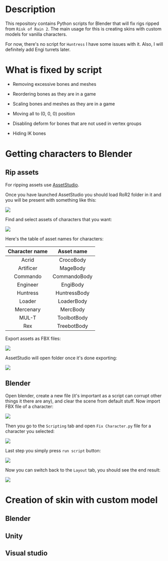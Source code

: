 # Description
This repository contains Python scripts for Blender that will fix rigs ripped from `Risk of Rain 2`.
The main usage for this is creating skins with custom models for vanilla characters.

For now, there's no script for `Huntress` I have some issues with it.
Also, I will definitely add Engi turrets later.

# What is fixed by script

* Removing excessive bones and meshes

* Reordering bones as they are in a game

* Scaling bones and meshes as they are in a game

* Moving all to (0, 0, 0) position

* Disabling deform for bones that are not used in vertex groups

* Hiding IK bones

# Getting characters to Blender
## Rip assets
For ripping assets use [AssetStudio](https://github.com/Perfare/AssetStudio/releases/tag/v0.14.0).

Once you have launched AssetStudio you should load RoR2 folder in it and you will be present with something like this:

![](/GuideScreenshots/OpenAssetStudio.jpg?raw=true)

Find and select assets of characters that you want:

![](/GuideScreenshots/SelectAssets.jpg?raw=true)

Here's the table of asset names for characters:

| Character name | Asset name   |
|:--------------:|:------------:|
| Acrid          | CrocoBody    |
| Artificer      | MageBody     |
| Commando       | CommandoBody |
| Engineer       | EngiBody     |
| Huntress       | HuntressBody |
| Loader         | LoaderBody   |
| Mercenary      | MercBody     |
| MUL-T          | ToolbotBody  |
| Rex            | TreebotBody  |

Export assets as FBX files:

![](/GuideScreenshots/ExportAssets.jpg?raw=true)

AssetStudio will open folder once it's done exporting:

![](/GuideScreenshots/AssetsFolder.jpg?raw=true)

## Blender
Open blender, create a new file (it's important as a script can corrupt other things it there are any), and clear the scene from default stuff.
Now import FBX file of a character:

![](/GuideScreenshots/ImportFBX.jpg?raw=true)

Then you go to the `Scripting` tab and open `Fix Character.py` file for a character you selected:

![](/GuideScreenshots/ScriptingTab.jpg?raw=true)

Last step you simply press `run script` button:

![](/GuideScreenshots/RunScript.jpg?raw=true)

Now you can switch back to the `Layout` tab, you should see the end result:

![](/GuideScreenshots/EndResult.jpg?raw=true)

# Creation of skin with custom model
## Blender
## Unity
## Visual studio
